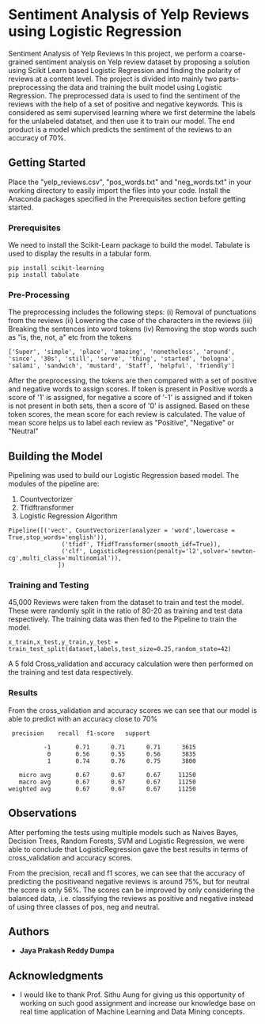 # Sentiment Analysis of Yelp Reviews using Logistic Regression

Sentiment Analysis of Yelp Reviews In this project, we perform a coarse-grained sentiment analysis on Yelp review dataset by proposing a solution using Scikit Learn based Logistic Regression and finding the polarity of reviews at a content level. The project is divided into mainly two parts- preprocessing the data and training the built model using Logistic Regression. The preprocessed data is used to find the sentiment of the reviews with the help of a set of positive and negative keywords. This is considered as semi supervised learning where we first determine the labels for the unlabeled datatset, and then use it to train our model. The end product is a model which predicts the sentiment of the reviews to an accuracy of 70%.

## Getting Started

Place the "yelp_reviews.csv", "pos_words.txt" and "neg_words.txt" in your working directory to easily import the files into your code. Install the Anaconda packages specified in the Prerequisites section before getting started.

### Prerequisites

We need to install the Scikit-Learn package to build the model. 
Tabulate is used to display the results in a tabular form.

```
pip install scikit-learning
pip install tabulate
```

### Pre-Processing

The preprocessing includes the following steps:
(i)   Removal of punctuations from the reviews
(ii)  Lowering the case of the characters in the reviews
(iii) Breaking the sentences into word tokens 
(iv)  Removing the stop words such as "is, the, not, a" etc from the tokens
 
```
['Super', 'simple', 'place', 'amazing', 'nonetheless', 'around', 'since', '30s', 'still', 'serve', 'thing', 'started', 'bologna', 'salami', 'sandwich', 'mustard', 'Staff', 'helpful', 'friendly']
```

After the preprocessing, the tokens are then compared with a set of positive and negative words to assign scores. If token is present in Positive words a score of '1' is assigned, for negative a score of '-1' is assigned and if token is not present in both sets, then a score of '0' is assigned.
Based on these token scores, the mean score for each review is calculated. The value of mean score helps us to label each review as "Positive", "Negative" or "Neutral"

## Building the Model

Pipelining was used to build our Logistic Regression based model. The modules of the pipeline are:
1) Countvectorizer
2) Tfidftransformer
3) Logistic Regression Algorithm

```
Pipeline([('vect', CountVectorizer(analyzer = 'word',lowercase = True,stop_words='english')),
               ('tfidf', TfidfTransformer(smooth_idf=True)),
               ('clf', LogisticRegression(penalty='l2',solver='newton-cg',multi_class='multinomial')),
              ])
```

### Training and Testing

45,000 Reviews were taken from the dataset to train and test the model. These were randomly split in the ratio of 80-20 as training and test data respectively. The training data was then fed to the Pipeline to train the model.

```
x_train,x_test,y_train,y_test = train_test_split(dataset,labels,test_size=0.25,random_state=42)
```

A 5 fold Cross_validation and accuracy calculation were then performed on the training and test data respectively. 


### Results

From the cross_validation and accuracy scores we can see that our model is able to predict with an accuracy close to 70%

```
 precision    recall  f1-score   support

          -1       0.71      0.71      0.71      3615
           0       0.56      0.55      0.56      3835
           1       0.74      0.76      0.75      3800

   micro avg       0.67      0.67      0.67     11250
   macro avg       0.67      0.67      0.67     11250
weighted avg       0.67      0.67      0.67     11250
```

## Observations

After perfoming the tests using multiple models such as Naives Bayes, Decision Trees, Random Forests, SVM and Logistic Regression, we were able to conclude that LogisticRegression gave the best results in terms of cross_validation and accuracy scores.

From the precision, recall and f1 scores, we can see that the accuracy of predicting the positiveand negative reviews is around 75%, but for neutral the score is only 56%. The scores can be improved by only considering the balanced data, .i.e. classifying the reviews as positive and negative instead of using three classes of pos, neg and neutral.

## Authors

* **Jaya Prakash Reddy Dumpa** 

## Acknowledgments

* I would like to thank Prof. Sithu Aung for giving us this opportunity of working on such good assignment and increase our knowledge base on real time application of Machine Learning and Data Mining concepts.


